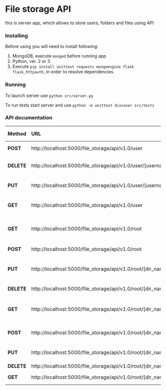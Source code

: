 # File storage API

this is server app, which allows to store users, folders and files using API

### Installing

Before using you will need to install following:
1. MongoDB, execute ```mongod``` before running app
2. Python, ver. 2 or 3
3. Execute ```pip install unittest requests mongoengine flask flask_httpauth```, in order to resolve dependencies.

### Running

To launch server use ```python src/server.py```

To run tests start server and use ```python -m unittest discover src/tests```

### API documentation
Method|URL|JSON attachment|Requires login|Description
:---|:---|:---:|:---:|:---
**POST**|http://localhost:5000/file_storage/api/v1.0/user|{'username':username, 'password':password}|No|Add user
**DELETE**|http://localhost:5000/file_storage/api/v1.0/user/[username]|-|Yes|Deletes specified user
**PUT**|http://localhost:5000/file_storage/api/v1.0/user/[username]|{'password':new_password}|Yes|Changes password to ```new_password```
**GET**|http://localhost:5000/file_storage/api/v1.0/user|-|No|Returns list of users' names
**GET**|http://localhost:5000/file_storage/api/v1.0/root|-|Yes|Returns list of user's directories names
**POST**|http://localhost:5000/file_storage/api/v1.0/root|{'directory_name':dir_name}|Yes|Add directory
**PUT**|http://localhost:5000/file_storage/api/v1.0/root/[dir_name]|{'directory_name':new_dir_name}|Yes|Change directory name to ```new_dir_name```
**DELETE**|http://localhost:5000/file_storage/api/v1.0/root/[dir_name]|-|Yes|Delete directory
**GET**|http://localhost:5000/file_storage/api/v1.0/root/[dir_name]|-|Yes|Returns list of file names in this directory
**POST**|http://localhost:5000/file_storage/api/v1.0/root/[dir_name]|{'filename':file_name,'filecontent':filecontent}|Yes|Add file to specified directory
**PUT**|http://localhost:5000/file_storage/api/v1.0/root/[dir_name]/[file_name]|{'filecontent':filecontent}|Yes|Update file with ```filecontent```
**DELETE**|http://localhost:5000/file_storage/api/v1.0/root/[dir_name]/[file_name]|-|Yes|Delete file
**GET**|http://localhost:5000/file_storage/api/v1.0/root/[dir_name]/[file_name]|-|Yes|Returns file content 
